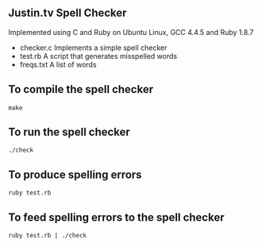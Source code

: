 ## Justin.tv Spell Checker

  Implemented using C and Ruby on Ubuntu Linux, GCC 4.4.5 and
  Ruby 1.8.7
  
  + checker.c Implements a simple spell checker
  + test.rb   A script that generates misspelled words
  + freqs.txt A list of words

## To compile the spell checker

    make

## To run the spell checker

    ./check

## To produce spelling errors

    ruby test.rb

## To feed spelling errors to the spell checker

    ruby test.rb | ./check

